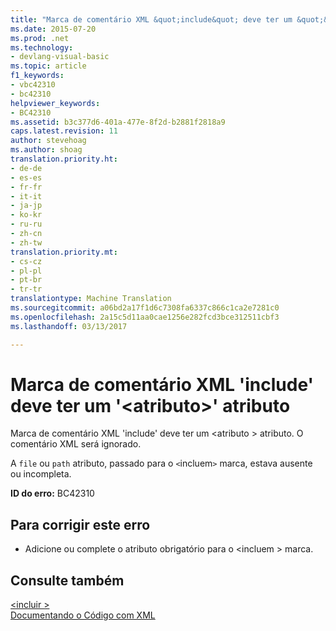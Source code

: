 ```yaml
---
title: "Marca de comentário XML &quot;include&quot; deve ter um &quot;&lt;atributo&gt;&quot; atributo | Documentos do Microsoft"
ms.date: 2015-07-20
ms.prod: .net
ms.technology:
- devlang-visual-basic
ms.topic: article
f1_keywords:
- vbc42310
- bc42310
helpviewer_keywords:
- BC42310
ms.assetid: b3c377d6-401a-477e-8f2d-b2881f2818a9
caps.latest.revision: 11
author: stevehoag
ms.author: shoag
translation.priority.ht:
- de-de
- es-es
- fr-fr
- it-it
- ja-jp
- ko-kr
- ru-ru
- zh-cn
- zh-tw
translation.priority.mt:
- cs-cz
- pl-pl
- pt-br
- tr-tr
translationtype: Machine Translation
ms.sourcegitcommit: a06bd2a17f1d6c7308fa6337c866c1ca2e7281c0
ms.openlocfilehash: 2a15c5d11aa0cae1256e282fcd3bce312511cbf3
ms.lasthandoff: 03/13/2017

---
```

# <a name="xml-comment-tag-39include39-must-have-a-39ltattributegt39-attribute"></a>Marca de comentário XML 'include' deve ter um '&lt;atributo&gt;' atributo
Marca de comentário XML 'include' deve ter um \<atributo > atributo. O comentário XML será ignorado.  
  
 A `file` ou `path` atributo, passado para o `<`incluem`>` marca, estava ausente ou incompleta.  
  
 **ID do erro:** BC42310  
  
## <a name="to-correct-this-error"></a>Para corrigir este erro  
  
-   Adicione ou complete o atributo obrigatório para o \<incluem > marca.  
  
## <a name="see-also"></a>Consulte também  
 [\<incluir >](../../visual-basic/language-reference/xmldoc/include.md)   
 [Documentando o Código com XML](../../visual-basic/programming-guide/program-structure/documenting-your-code-with-xml.md)
